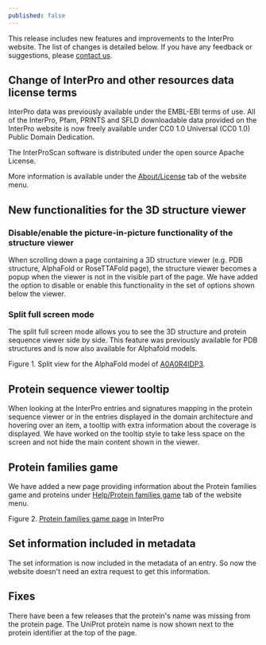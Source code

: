 ```yaml
---
published: false
---
```

This release includes new features and improvements to the InterPro website. The list of changes is detailed below. If you have any feedback or suggestions, please [contact us](https://www.ebi.ac.uk/support/interpro).

## Change of InterPro and other resources data license terms
InterPro data was previously available under the EMBL-EBI terms of use. All of the InterPro, Pfam, PRINTS and SFLD downloadable data provided on the InterPro website is now freely available under CC0 1.0 Universal (CC0 1.0) Public Domain Dedication.

The InterProScan software is distributed under the open source Apache License.

More information is available under the [About/License](https://www.ebi.ac.uk/interpro/about/license/) tab of the website menu.

## New functionalities for the 3D structure viewer
### Disable/enable the picture-in-picture functionality of the structure viewer
When scrolling down a page containing a 3D structure viewer (e.g. PDB structure, AlphaFold or RoseTTAFold page), the structure viewer becomes a popup when the viewer is not in the visible part of the page. We have added the option to disable or enable this functionality in the set of options shown below the viewer.

### Split full screen mode
The split full screen mode allows you to see the 3D structure and protein sequence viewer side by side. This feature was previously available for PDB structures and is now also available for Alphafold models.

Figure 1. Split view for the AlphaFold model of [A0A0R4IDP3](https://www.ebi.ac.uk/interpro/protein/reviewed/A0A0R4IDP3/alphafold/).

## Protein sequence viewer tooltip
When looking at the InterPro entries and signatures mapping in the protein sequence viewer or in the entries displayed in the domain architecture and hovering over an item, a tooltip with extra information about the coverage is displayed. We have worked on the tooltip style to take less space on the screen and not hide the main content shown in the viewer.

## Protein families game
We have added a new page providing information about the Protein families game and proteins under [Help/Protein families game](https://www.ebi.ac.uk/interpro/help/protein_families_game/) tab of the website menu.

Figure 2. [Protein families game page](https://www.ebi.ac.uk/interpro/help/protein_families_game/) in InterPro

## Set information included in metadata
The set information is now included in the metadata of an entry. So now the website doesn't need an extra request to get this information.

## Fixes
There have been a few releases that the protein's name was missing from the protein page.
The UniProt protein name is now shown next to the protein identifier at the top of the page.

